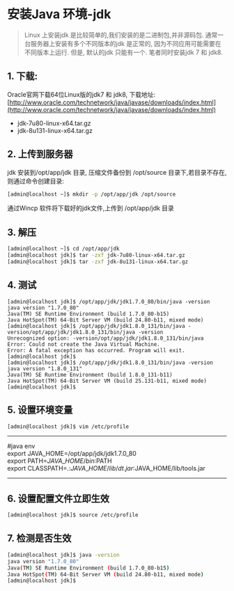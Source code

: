 # 安装Java 环境-jdk

> Linux 上安装jdk 是比较简单的,我们安装的是二进制包,并非源码包. 通常一台服务器上安装有多个不同版本的jdk 是正常的, 因为不同应用可能需要在不同版本上运行. 但是, 默认的jdk 只能有一个. 笔者同时安装jdk 7 和 jdk8.

## 1. 下载:

Oracle官网下载64位Linux版的jdk7 和 jdk8, 下载地址: [http://www.oracle.com/technetwork/java/javase/downloads/index.html](http://www.oracle.com/technetwork/java/javase/downloads/index.html)

* jdk-7u80-linux-x64.tar.gz
* jdk-8u131-linux-x64.tar.gz

## 2. 上传到服务器

jdk 安装到/opt/app/jdk 目录, 压缩文件备份到 /opt/source 目录下,若目录不存在, 则通过命令创建目录:
``` bash
[admin@localhost ~]$ mkdir -p /opt/app/jdk /opt/source
```
通过Wincp 软件将下载好的jdk文件,上传到 /opt/app/jdk 目录

## 3. 解压

```bash
[admin@localhost ~]$ cd /opt/app/jdk
[admin@localhost jdk]$ tar -zxf jdk-7u80-linux-x64.tar.gz
[admin@localhost jdk]$ tar -zxf jdk-8u131-linux-x64.tar.gz
```

## 4. 测试

```
[admin@localhost jdk]$ /opt/app/jdk/jdk1.7.0_80/bin/java -version
java version "1.7.0_80"
Java(TM) SE Runtime Environment (build 1.7.0_80-b15)
Java HotSpot(TM) 64-Bit Server VM (build 24.80-b11, mixed mode)
[admin@localhost jdk]$ /opt/app/jdk/jdk1.8.0_131/bin/java -version/opt/app/jdk/jdk1.8.0_131/bin/java -version
Unrecognized option: -version/opt/app/jdk/jdk1.8.0_131/bin/java
Error: Could not create the Java Virtual Machine.
Error: A fatal exception has occurred. Program will exit.
[admin@localhost jdk]$ 
[admin@localhost jdk]$ /opt/app/jdk/jdk1.8.0_131/bin/java -version
java version "1.8.0_131"
Java(TM) SE Runtime Environment (build 1.8.0_131-b11)
Java HotSpot(TM) 64-Bit Server VM (build 25.131-b11, mixed mode)
[admin@localhost jdk]$
```

## 5. 设置环境变量

```bash
[admin@localhost jdk]$ vim /etc/profile
```

---

\#java env  
export JAVA\_HOME=/opt/app/jdk/jdk1.7.0\_80  
export PATH=$JAVA\_HOME/bin:$PATH  
export CLASSPATH=.:$JAVA\_HOME/lib/dt.jar:$JAVA\_HOME/lib/tools.jar

---

## 6. 设置配置文件立即生效

```bash
[admin@localhost jdk]$ source /etc/profile
```

## 7. 检测是否生效

```bash
[admin@localhost jdk]$ java -version
java version "1.7.0_80"
Java(TM) SE Runtime Environment (build 1.7.0_80-b15)
Java HotSpot(TM) 64-Bit Server VM (build 24.80-b11, mixed mode)
[admin@localhost jdk]$
```



